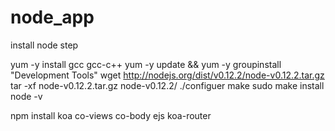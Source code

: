 # node_app 
install node step

yum -y install gcc gcc-c++
yum -y update && yum -y groupinstall "Development Tools" wget http://nodejs.org/dist/v0.12.2/node-v0.12.2.tar.gz tar -xf node-v0.12.2.tar.gz node-v0.12.2/ 
./configuer 
make 
sudo make install 
node -v

npm install koa co-views co-body ejs koa-router
